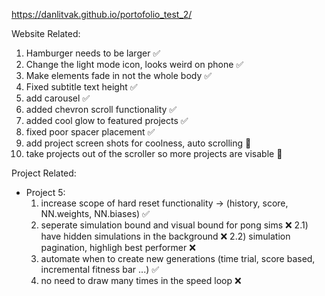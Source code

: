 https://danlitvak.github.io/portofolio_test_2/

Website Related:
 1) Hamburger needs to be larger ✅
 2) Change the light mode icon, looks weird on phone ✅
 3) Make elements fade in not the whole body ✅
 4) Fixed subtitle text height ✅
 5) add carousel ✅
 6) added chevron scroll functionality ✅
 7) added cool glow to featured projects ✅
 8) fixed poor spacer placement ✅
 9) add project screen shots for coolness, auto scrolling 🔨
10) take projects out of the scroller so more projects are visable 🔨

Project Related:
- Project 5:
    1) increase scope of hard reset functionality -> (history, score, NN.weights, NN.biases) ✅
    2) seperate simulation bound and visual bound for pong sims ❌
        2.1) have hidden simulations in the background ❌
        2.2) simulation pagination, highligh best performer ❌
    3) automate when to create new generations (time trial, score based, incremental fitness bar ...) ✅
    4) no need to draw many times in the speed loop ❌
